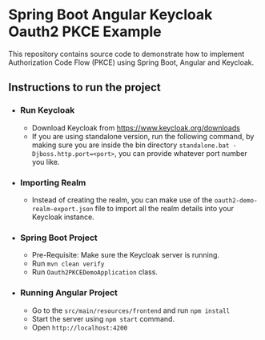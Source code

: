 # Spring Boot Angular Keycloak Oauth2 PKCE Example

This repository contains source code to demonstrate how to implement Authorization Code Flow (PKCE) using Spring Boot, Angular and Keycloak.

## Instructions to run the project

- ### Run Keycloak
    - Download Keycloak from https://www.keycloak.org/downloads
    - If you are using standalone version, run the following command, by making sure you are inside the bin directory
      `standalone.bat -Djboss.http.port=<port>`, you can provide whatever port number you like.

- ### Importing Realm
    - Instead of creating the realm, you can make use of the `oauth2-demo-realm-export.json` file to import all the realm details into your Keycloak instance.

- ### Spring Boot Project
    - Pre-Requisite: Make sure the Keycloak server is running.
    - Run `mvn clean verify`
    - Run `Oauth2PKCEDemoApplication` class.

- ### Running Angular Project
    - Go to the `src/main/resources/frontend` and run `npm install`
    - Start the server using `npm start` command.
    - Open `http://localhost:4200`
